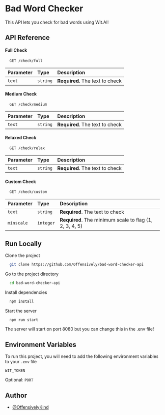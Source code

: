 
# Bad Word Checker

This API lets you check for bad words using Wit.AI!

## API Reference

#### Full Check

```http
  GET /check/full
```

| Parameter | Type     | Description                |
| :-------- | :------- | :------------------------- |
| `text` | `string` | **Required**. The text to check |

#### Medium Check

```http
  GET /check/medium
```

| Parameter | Type     | Description                |
| :-------- | :------- | :------------------------- |
| `text` | `string` | **Required**. The text to check |

#### Relaxed Check

```http
  GET /check/relax
```

| Parameter | Type     | Description                |
| :-------- | :------- | :------------------------- |
| `text` | `string` | **Required**. The text to check |

#### Custom Check

```http
  GET /check/custom
```

| Parameter | Type     | Description                |
| :-------- | :------- | :------------------------- |
| `text` | `string` | **Required**. The text to check |
| `minscale` | `integer` | **Required**. The minimum scale to flag (1, 2, 3, 4, 5) |

## Run Locally

Clone the project

```bash
  git clone https://github.com/Offensively/bad-word-checker-api
```

Go to the project directory

```bash
  cd bad-word-checker-api
```

Install dependencies

```bash
  npm install
```

Start the server

```bash
  npm run start
```

The server will start on port 8080 but you can change this in the .env file!


## Environment Variables

To run this project, you will need to add the following environment variables to your `.env` file

`WIT_TOKEN`

Optional: `PORT`


## Author

- [@OffensivelyKind](https://www.github.com/Offensively)


